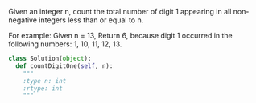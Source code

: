 Given an integer n, count the total number of digit 1 appearing in all non-negative integers less than or equal to n.


For example:
Given n = 13,
Return 6, because digit 1 occurred in the following numbers: 1, 10, 11, 12, 13.



```python
class Solution(object):
  def countDigitOne(self, n):
    """
    :type n: int
    :rtype: int
    """
```
